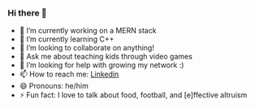 ### Hi there 👋

- 🔭 I’m currently working on a MERN stack
- 🌱 I’m currently learning C++
- 👯 I’m looking to collaborate on anything!
- 💬 Ask me about teaching kids through video games
- 🤔 I’m looking for help with growing my network :)
- 📫 How to reach me: [Linkedin](https://www.linkedin.com/in/pranav-patil-a57182188/)
- 😄 Pronouns: he/him
- ⚡ Fun fact: I love to talk about food, football, and [e]ffective altruism
